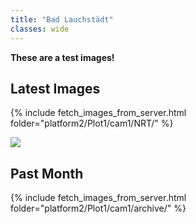```yaml
---
title: "Bad Lauchstädt"
classes: wide
---
```


**These are a test images!**

## Latest Images

{% include fetch_images_from_server.html folder="platform2/Plot1/cam1/NRT/" %}

<img src="http://85.214.136.59/camhi_data/platform2/Plot1/cam1/NRT/P24031308595910.jpg">


## Past Month

{% include fetch_images_from_server.html folder="platform2/Plot1/cam1/archive/" %}
